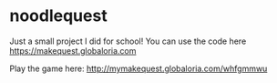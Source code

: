 # noodlequest

Just a small project I did for school! You can use the code here https://makequest.globaloria.com

Play the game here: http://mymakequest.globaloria.com/whfgmmwu
